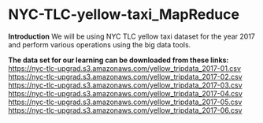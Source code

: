 # NYC-TLC-yellow-taxi_MapReduce
**Introduction**
  We will be using NYC TLC yellow taxi dataset for the year 2017 and perform various operations using the big data tools.

**The data set for our learning can be downloaded from these links:**
  https://nyc-tlc-upgrad.s3.amazonaws.com/yellow_tripdata_2017-01.csv
  https://nyc-tlc-upgrad.s3.amazonaws.com/yellow_tripdata_2017-02.csv
  https://nyc-tlc-upgrad.s3.amazonaws.com/yellow_tripdata_2017-03.csv
  https://nyc-tlc-upgrad.s3.amazonaws.com/yellow_tripdata_2017-04.csv
  https://nyc-tlc-upgrad.s3.amazonaws.com/yellow_tripdata_2017-05.csv
  https://nyc-tlc-upgrad.s3.amazonaws.com/yellow_tripdata_2017-06.csv
    


